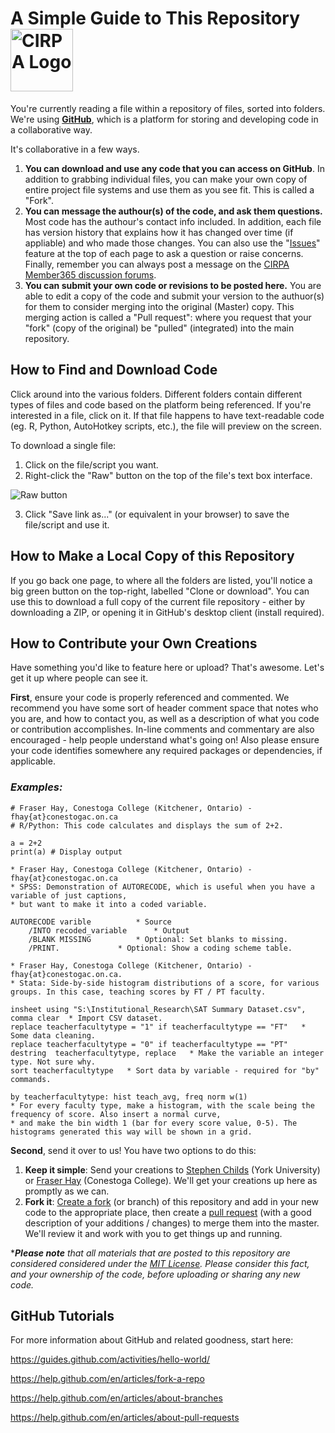 # A Simple Guide to This Repository <img src="https://is4-ssl.mzstatic.com/image/thumb/Purple128/v4/c1/37/2a/c1372a8b-7779-cc88-917f-17db385bdae2/source/512x512bb.jpg" alt="CIRPA Logo" title="CIRPA" width="100"/>
You're currently reading a file within a repository of files, sorted into folders. We're using **[GitHub](https://github.com/)**, which is a platform for storing and developing code in a collaborative way.

It's collaborative in a few ways.
1. **You can download and use any code that you can access on GitHub**. In addition to grabbing individual files, you can make your own copy of entire project file systems and use them as you see fit. This is called a "Fork". 
2. **You can message the authour(s) of the code, and ask them questions.** Most code has the authour's contact info included. In addition, each file has version history that explains how it has changed over time (if appliable) and who made those changes. You can also use the "[Issues](https://guides.github.com/features/issues/)" feature at the top of each page to ask a question or raise concerns. Finally, remember you can always post a message on the [CIRPA Member365 discussion forums](https://cirpa.member365.com/sharingnetwork/discussion/viewAllDiscussions/).
3. **You can submit your own code or revisions to be posted here.** You are able to edit a copy of the code and submit your version to the authuor(s) for them to consider merging into the original (Master) copy. This merging action is called a "Pull request": where you request that your "fork" (copy of the original) be "pulled" (integrated) into the main repository.

## How to Find and Download Code
Click around into the various folders. Different folders contain different types of files and code based on the platform being referenced. If you're interested in a file, click on it. If that file happens to have text-readable code (eg. R, Python, AutoHotkey scripts, etc.), the file will preview on the screen.

To download a single file:
1. Click on the file/script you want.
2. Right-click the "Raw" button on the top of the file's text box interface.

![Raw button](https://www.dropbox.com/s/fyt1qz0qeqjn0vf/GitHub-RawButton.png?raw=1)

3. Click "Save link as..." (or equivalent in your browser) to save the file/script and use it.

## How to Make a Local Copy of this Repository
If you go back one page, to where all the folders are listed, you'll notice a big green button on the top-right, labelled "Clone or download". You can use this to download a full copy of the current file repository - either by downloading a ZIP, or opening it in GitHub's desktop client (install required).

## How to Contribute your Own Creations
Have something you'd like to feature here or upload? That's awesome. Let's get it up where people can see it. 

**First**, ensure your code is properly referenced and commented. We recommend you have some sort of header comment space that notes who you are, and how to contact you, as well as a description of what you code or contribution accomplishes. In-line comments and commentary are also encouraged - help people understand what's going on! Also please ensure your code identifies somewhere any required packages or dependencies, if applicable.

### *Examples:*
```
# Fraser Hay, Conestoga College (Kitchener, Ontario) - fhay{at}conestogac.on.ca
# R/Python: This code calculates and displays the sum of 2+2.

a = 2+2
print(a) # Display output
```
```
* Fraser Hay, Conestoga College (Kitchener, Ontario) - fhay{at}conestogac.on.ca
* SPSS: Demonstration of AUTORECODE, which is useful when you have a variable of just captions, 
* but want to make it into a coded variable.

AUTORECODE varible			* Source
	/INTO recoded_variable 		* Output
	/BLANK MISSING			* Optional: Set blanks to missing.
	/PRINT.				* Optional: Show a coding scheme table.
```
```
* Fraser Hay, Conestoga College (Kitchener, Ontario) - fhay{at}conestogac.on.ca.
* Stata: Side-by-side histogram distributions of a score, for various groups. In this case, teaching scores by FT / PT faculty.

insheet using "S:\Institutional_Research\SAT Summary Dataset.csv", comma clear  * Import CSV dataset.
replace teacherfacultytype = "1" if teacherfacultytype == "FT"   * Some data cleaning.
replace teacherfacultytype = "0" if teacherfacultytype == "PT"
destring  teacherfacultytype, replace   * Make the variable an integer type. Not sure why.
sort teacherfacultytype   * Sort data by variable - required for "by" commands.

by teacherfacultytype: hist teach_avg, freq norm w(1)    
* For every faculty type, make a histogram, with the scale being the frequency of score. Also insert a normal curve,
* and make the bin width 1 (bar for every score value, 0-5). The histograms generated this way will be shown in a grid.
```

**Second**, send it over to us! You have two options to do this:
1. **Keep it simple**: Send your creations to [Stephen Childs](mailto:sechilds@yorku.ca) (York University) or [Fraser Hay](mailto:fhay@conestogac.on.ca) (Conestoga College). We'll get your creations up here as promptly as we can.
2. **Fork it**: [Create a fork](https://help.github.com/en/articles/fork-a-repo) (or branch) of this repository and add in your new code to the appropriate place, then create a [pull request](https://help.github.com/en/articles/about-pull-requests) (with a good description of your additions / changes) to merge them into the master. We'll review it and work with you to get things up and running.

****Please note*** *that all materials that are posted to this repository are considered considered under the [MIT License](https://github.com/Sopwith/IR/blob/master/LICENSE.md). Please consider this fact, and your ownership of the code, before uploading or sharing any new code.*

## GitHub Tutorials
For more information about GitHub and related goodness, start here:

https://guides.github.com/activities/hello-world/

https://help.github.com/en/articles/fork-a-repo

https://help.github.com/en/articles/about-branches

https://help.github.com/en/articles/about-pull-requests
